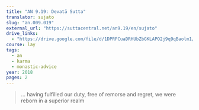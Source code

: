 ```yaml
---
title: "AN 9.19: Devatā Sutta"
translator: sujato
slug: "an.009.019"
external_url: "https://suttacentral.net/an9.19/en/sujato"
drive_links:
  - "https://drive.google.com/file/d/1DPRFCuaDRHUbZbGKLAPO2j9q9qBaolm1/view?usp=drivesdk"
course: lay
tags:
  - an
  - karma
  - monastic-advice
year: 2018
pages: 2
---
```


> … having fulfilled our duty, free of remorse and regret, we were reborn in a superior realm
